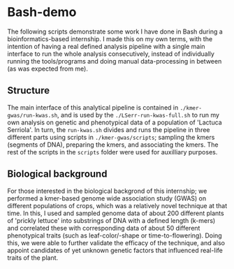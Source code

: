 # Bash-demo
The following scripts demonstrate some work I have done in Bash during a bioinformatics-based internship. I made this on my own terms, with the intention of having a real defined analysis pipeline with a single main interface to run the whole analysis consecutively, instead of individually running the tools/programs and doing manual data-processing in between (as was expected from me).


## Structure
The main interface of this analytical pipeline is contained in `./kmer-gwas/run-kwas.sh`, and is used by the `./LSerr-run-kwas-full.sh` to run my own analysis on genetic and phenotypical data of a population of 'Lactuca Serriola'. In turn, the `run-kwas.sh` divides and runs the pipeline in three different parts using scripts in `./kmer-gwas/scripts`; sampling the kmers (segments of DNA), preparing the kmers, and associating the kmers. The rest of the scripts in the `scripts` folder were used for auxilliary purposes.

## Biological background
For those interested in the biological backgrond of this internship; we performed a kmer-based genome wide association study (GWAS) on different populations of crops, which was a relatively novel technique at that time. In this, I used and sampled genome data of about 200 different plants of 'prickly lettuce' into substrings of DNA with a defined length (k-mers) and correlated these with corresponding data of about 50 different phenotypical traits (such as leaf-color/-shape or time-to-flowering). Doing this, we were able to further validate the efficacy of the technique, and also appoint candidates of yet unknown genetic factors that influenced real-life traits of the plant.
